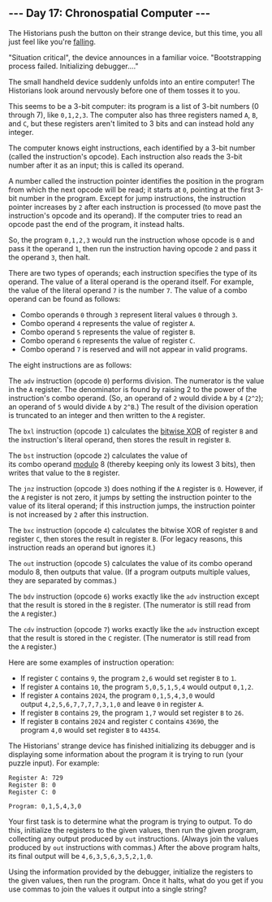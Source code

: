 --- Day 17: Chronospatial Computer ---
--------------------------------------

The Historians push the button on their strange device, but this time, you all just feel like you're [falling](https://adventofcode.com/2018/day/6).

"Situation critical", the device announces in a familiar voice. "Bootstrapping process failed. Initializing debugger...."

The small handheld device suddenly unfolds into an entire computer! The Historians look around nervously before one of them tosses it to you.

This seems to be a 3-bit computer: its program is a list of 3-bit numbers (0 through 7), like `0,1,2,3`. The computer also has three registers named `A`, `B`, and `C`, but these registers aren't limited to 3 bits and can instead hold any integer.

The computer knows eight instructions, each identified by a 3-bit number (called the instruction's opcode). Each instruction also reads the 3-bit number after it as an input; this is called its operand.

A number called the instruction pointer identifies the position in the program from which the next opcode will be read; it starts at `0`, pointing at the first 3-bit number in the program. Except for jump instructions, the instruction pointer increases by `2` after each instruction is processed (to move past the instruction's opcode and its operand). If the computer tries to read an opcode past the end of the program, it instead halts.

So, the program `0,1,2,3` would run the instruction whose opcode is `0` and pass it the operand `1`, then run the instruction having opcode `2` and pass it the operand `3`, then halt.

There are two types of operands; each instruction specifies the type of its operand. The value of a literal operand is the operand itself. For example, the value of the literal operand `7` is the number `7`. The value of a combo operand can be found as follows:

-   Combo operands `0` through `3` represent literal values `0` through `3`.
-   Combo operand `4` represents the value of register `A`.
-   Combo operand `5` represents the value of register `B`.
-   Combo operand `6` represents the value of register `C`.
-   Combo operand `7` is reserved and will not appear in valid programs.

The eight instructions are as follows:

The `adv` instruction (opcode `0`) performs division. The numerator is the value in the `A` register. The denominator is found by raising 2 to the power of the instruction's combo operand. (So, an operand of `2` would divide `A` by `4` (`2^2`); an operand of `5` would divide `A` by `2^B`.) The result of the division operation is truncated to an integer and then written to the `A` register.

The `bxl` instruction (opcode `1`) calculates the [bitwise XOR](https://en.wikipedia.org/wiki/Bitwise_operation#XOR) of register `B` and the instruction's literal operand, then stores the result in register `B`.

The `bst` instruction (opcode `2`) calculates the value of its combo operand [modulo](https://en.wikipedia.org/wiki/Modulo) 8 (thereby keeping only its lowest 3 bits), then writes that value to the `B` register.

The `jnz` instruction (opcode `3`) does nothing if the `A` register is `0`. However, if the `A` register is not zero, it jumps by setting the instruction pointer to the value of its literal operand; if this instruction jumps, the instruction pointer is not increased by `2` after this instruction.

The `bxc` instruction (opcode `4`) calculates the bitwise XOR of register `B` and register `C`, then stores the result in register `B`. (For legacy reasons, this instruction reads an operand but ignores it.)

The `out` instruction (opcode `5`) calculates the value of its combo operand modulo 8, then outputs that value. (If a program outputs multiple values, they are separated by commas.)

The `bdv` instruction (opcode `6`) works exactly like the `adv` instruction except that the result is stored in the `B` register. (The numerator is still read from the `A` register.)

The `cdv` instruction (opcode `7`) works exactly like the `adv` instruction except that the result is stored in the `C` register. (The numerator is still read from the `A` register.)

Here are some examples of instruction operation:

-   If register `C` contains `9`, the program `2,6` would set register `B` to `1`.
-   If register `A` contains `10`, the program `5,0,5,1,5,4` would output `0,1,2`.
-   If register `A` contains `2024`, the program `0,1,5,4,3,0` would output `4,2,5,6,7,7,7,7,3,1,0` and leave `0` in register `A`.
-   If register `B` contains `29`, the program `1,7` would set register `B` to `26`.
-   If register `B` contains `2024` and register `C` contains `43690`, the program `4,0` would set register `B` to `44354`.

The Historians' strange device has finished initializing its debugger and is displaying some information about the program it is trying to run (your puzzle input). For example:

```
Register A: 729
Register B: 0
Register C: 0

Program: 0,1,5,4,3,0

```

Your first task is to determine what the program is trying to output. To do this, initialize the registers to the given values, then run the given program, collecting any output produced by `out` instructions. (Always join the values produced by `out` instructions with commas.) After the above program halts, its final output will be `4,6,3,5,6,3,5,2,1,0`.

Using the information provided by the debugger, initialize the registers to the given values, then run the program. Once it halts, what do you get if you use commas to join the values it output into a single string?